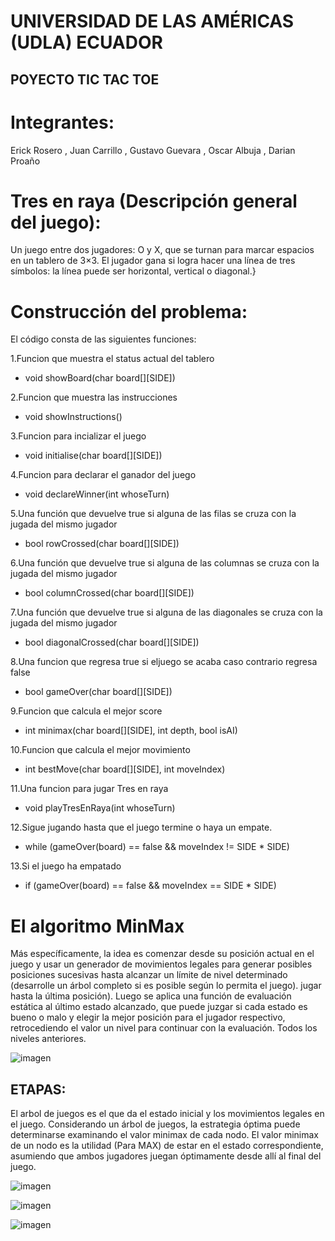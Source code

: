 # UNIVERSIDAD DE LAS AMÉRICAS (UDLA) ECUADOR
## POYECTO TIC TAC TOE 
# Integrantes:
Erick Rosero
, Juan Carrillo
, Gustavo Guevara
, Oscar Albuja
, Darian Proaño
# Tres en raya (Descripción general del juego):
Un juego entre dos jugadores: O y X, que se turnan para marcar espacios en un tablero de 3×3. 
El jugador gana si logra hacer una línea de tres símbolos: la línea puede ser horizontal, vertical o diagonal.}
# Construcción del problema:
El código consta de las siguientes funciones:

 1.Funcion que muestra el status actual del tablero
* void showBoard(char board[][SIDE])

 2.Funcion que muestra las instrucciones
* void showInstructions()

 3.Funcion para incializar el juego
* void initialise(char board[][SIDE])

 4.Funcion para declarar el ganador del juego
* void declareWinner(int whoseTurn)

 5.Una función que devuelve true si alguna de las filas se cruza con la jugada del mismo jugador
* bool rowCrossed(char board[][SIDE])

 6.Una función que devuelve true si alguna de las columnas se cruza con la jugada del mismo jugador
* bool columnCrossed(char board[][SIDE])

 7.Una función que devuelve true si alguna de las diagonales se cruza con la jugada del mismo jugador
* bool diagonalCrossed(char board[][SIDE])

 8.Una funcion que regresa true si eljuego se acaba caso contrario regresa false
* bool gameOver(char board[][SIDE])

 9.Funcion que calcula el mejor score
* int minimax(char board[][SIDE], int depth, bool isAI)

 10.Funcion que calcula el mejor movimiento
* int bestMove(char board[][SIDE], int moveIndex)

 11.Una funcion para jugar Tres en raya
* void playTresEnRaya(int whoseTurn)

 12.Sigue jugando hasta que el juego termine o haya un empate.
* while (gameOver(board) == false && moveIndex != SIDE * SIDE)

 13.Si el juego ha empatado
* if (gameOver(board) == false && moveIndex == SIDE * SIDE)

# El algoritmo MinMax

Más específicamente, la idea es comenzar desde su posición actual en el juego y usar un generador de movimientos legales para generar posibles posiciones sucesivas hasta alcanzar un límite de nivel determinado (desarrolle un árbol completo si es posible según lo permita el juego). jugar hasta la última posición). Luego se aplica una función de evaluación estática al último estado alcanzado, que puede juzgar si cada estado es bueno o malo y elegir la mejor posición para el jugador respectivo, retrocediendo el valor un nivel para continuar con la evaluación. Todos los niveles anteriores.

![imagen](https://user-images.githubusercontent.com/62720636/210416857-f660249b-2f5d-4836-bec2-d7a578085315.png)

## ETAPAS:

El arbol de juegos es el que da el estado inicial y los movimientos legales en el juego. Considerando un árbol de juegos, la estrategia óptima puede determinarse examinando el valor minimax de cada nodo. El valor minimax de un nodo es la utilidad (Para MAX) de estar en el estado correspondiente, asumiendo que ambos jugadores juegan óptimamente desde allí al final del juego.

![imagen](https://user-images.githubusercontent.com/62720636/210417503-47f8e711-0f85-41ce-8c95-8acf81f000ef.png)


![imagen](https://user-images.githubusercontent.com/62720636/210417536-dd835b0a-cd0c-462e-89bf-4cf2fc7de347.png)


![imagen](https://user-images.githubusercontent.com/62720636/210417670-21f2d486-a707-4f01-a8c8-530b89394aed.png)


